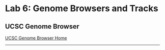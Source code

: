 Lab 6: Genome Browsers and Tracks
==================================

## UCSC Genome Browser

[UCSC Genome Browser Home](https://genome.ucsc.edu/)


----
